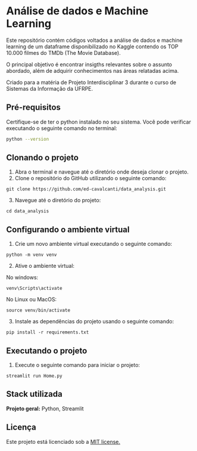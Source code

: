 # Análise de dados e Machine Learning

Este repositório contém códigos voltados a análise de dados e machine learning de um dataframe disponibilizado no Kaggle contendo os TOP 10.000 filmes do TMDb (The Movie Database).

O principal objetivo é encontrar insigths relevantes sobre o assunto abordado, além de adquirir conhecimentos nas áreas relatadas acima.

Criado para a matéria de Projeto Interdisciplinar 3 durante o curso de Sistemas da Informação da UFRPE.



## Pré-requisitos

Certifique-se de ter o python instalado no seu sistema. Você pode verificar executando o seguinte comando no terminal:

```bash
python --version

```

## Clonando o projeto

1. Abra o terminal e navegue até o diretório onde deseja clonar o projeto.
2. Clone o repositório do GitHub utilizando o seguinte comando:
```
git clone https://github.com/ed-cavalcanti/data_analysis.git

```
3. Navegue até o diretório do projeto:
```
cd data_analysis

```
## Configurando o ambiente virtual

1. Crie um novo ambiente virtual executando o seguinte comando:

```
python -m venv venv
```

2. Ative o ambiente virtual:
   
No windows:
```
venv\Scripts\activate
```
No Linux ou MacOS:
```
source venv/bin/activate
```

3. Instale as dependências do projeto usando o seguinte comando:
```
pip install -r requirements.txt
```


## Executando o projeto

1. Execute o seguinte comando para iniciar o projeto:
```
streamlit run Home.py
```
## Stack utilizada

**Projeto geral:** Python, Streamlit


## Licença

Este projeto está licenciado sob a [MIT license.](https://choosealicense.com/licenses/mit/)

